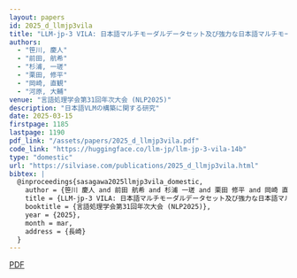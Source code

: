 ```yaml
---
layout: papers
id: 2025_d_llmjp3vila
title: "LLM-jp-3 VILA: 日本語マルチモーダルデータセット及び強力な日本語マルチモーダルモデルの構築"
authors:
  - "笹川, 慶人"
  - "前田, 航希"
  - "杉浦, 一瑳"
  - "栗田, 修平"
  - "岡崎, 直観"
  - "河原, 大輔"
venue: "言語処理学会第31回年次大会 (NLP2025)"
description: "日本語VLMの構築に関する研究"
date: 2025-03-15
firstpage: 1185
lastpage: 1190
pdf_link: "/assets/papers/2025_d_llmjp3vila.pdf"
code_link: "https://huggingface.co/llm-jp/llm-jp-3-vila-14b"
type: "domestic"
url: "https://silviase.com/publications/2025_d_llmjp3vila.html"
bibtex: |
  @inproceedings{sasagawa2025llmjp3vila_domestic,
    author = {笹川 慶人 and 前田 航希 and 杉浦 一瑳 and 栗田 修平 and 岡崎 直観 and 河原 大輔},
    title = {LLM-jp-3 VILA: 日本語マルチモーダルデータセット及び強力な日本語マルチモーダルモデルの構築},
    booktitle = {言語処理学会第31回年次大会 (NLP2025)},
    year = {2025},
    month = mar,
    address = {長崎}
  }
---
```


[PDF](/assets/papers/2025_d_llmjp3vila.pdf)
